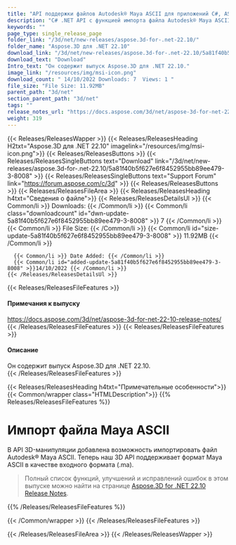 ```yaml
---
title: "API поддержки файлов Autodesk® Maya ASCII для приложений C#, ASP.NET"
description: "C# .NET API с функцией импорта файла Autodesk® Maya ASCII. Теперь наш 3D API поддерживает формат Maya ASCII (сценарий MEL) в качестве входного формата (.ma)."
keywords: ""
page_type: single_release_page
folder_link: "/3d/net/new-releases/aspose.3d-for-.net-22.10/"
folder_name: "Aspose.3D для .NET 22.10"
download_link: "/3d/net/new-releases/aspose.3d-for-.net-22.10/5a81f40b5f627e6f8452955bb89ee479-3-8008"
download_text: "Download"
Intro_text: "Он содержит выпуск Aspose.3D для .NET 22.10."
image_link: "/resources/img/msi-icon.png"
download_count: " 14/10/2022 Downloads: 7  Views: 1 "
file_size: "File Size: 11.92MB"
parent_path: "3d/net"
section_parent_path: "3d/net"
tags: ""
release_notes_url: "https://docs.aspose.com/3d/net/aspose-3d-for-net-22-10-release-notes/"
weight: 319
---
```


{{< Releases/ReleasesWapper >}}
  {{< Releases/ReleasesHeading H2txt="Aspose.3D для .NET 22.10" imagelink="/resources/img/msi-icon.png">}}
  {{< Releases/ReleasesButtons >}}
    {{< Releases/ReleasesSingleButtons text="Download" link="/3d/net/new-releases/aspose.3d-for-.net-22.10/5a81f40b5f627e6f8452955bb89ee479-3-8008" >}}
    {{< Releases/ReleasesSingleButtons text="Support Forum" link="https://forum.aspose.com/c/3d" >}}
  {{< Releases/ReleasesButtons >}}
  {{< Releases/ReleasesFileArea >}}
    {{< Releases/ReleasesHeading h4txt="Сведения о файле">}}
    {{< Releases/ReleasesDetailsUl >}}
      {{< Common/li >}} Downloads: {{< /Common/li >}}
      {{< Common/li class="downloadcount" id="dwn-update-5a81f40b5f627e6f8452955bb89ee479-3-8008" >}} 7 {{< /Common/li >}}
      {{< Common/li >}} File Size: {{< /Common/li >}}
      {{< Common/li id="size-update-5a81f40b5f627e6f8452955bb89ee479-3-8008" >}} 11.92MB {{< /Common/li >}}

      {{< Common/li >}} Date Added: {{< /Common/li >}}
      {{< Common/li id="added-update-5a81f40b5f627e6f8452955bb89ee479-3-8008" >}}14/10/2022 {{< /Common/li >}}
    {{< /Releases/ReleasesDetailsUl >}}

  {{< Releases/ReleasesFileFeatures >}}
      <h4>Примечания к выпуску</h4><div> <a href='https://docs.aspose.com/3d/net/aspose-3d-for-net-22-10-release-notes/'>https://docs.aspose.com/3d/net/aspose-3d-for-net-22-10-release-notes/</a></div>
  {{< /Releases/ReleasesFileFeatures >}}
  {{< Releases/ReleasesFileFeatures >}}
      <h4>Описание</h4><div class="HTMLDescription"> Он содержит выпуск Aspose.3D для .NET 22.10.</div>
  {{< /Releases/ReleasesFileFeatures >}}

{{< Releases/ReleasesHeading h4txt="Примечательные особенности">}}
{{< Common/wrapper class="HTMLDescription">}}
{{% Releases/ReleasesFileFeatures %}}

# Импорт файла Maya ASCII

В API 3D-манипуляции добавлена возможность импортировать файл Autodesk® Maya ASCII. Теперь наш 3D API поддерживает формат Maya ASCII в качестве входного формата (.ma).

> Полный список функций, улучшений и исправлений ошибок в этом выпуске можно найти на странице [Aspose.3D for .NET 22.10 Release Notes](https://docs.aspose.com/3d/net/aspose-3d-for-net-22-10-release-notes/).

{{% /Releases/ReleasesFileFeatures %}}

{{< /Common/wrapper >}}
{{< /Releases/ReleasesFileFeatures >}}

{{< /Releases/ReleasesFileArea >}}
{{< /Releases/ReleasesWapper >}}

